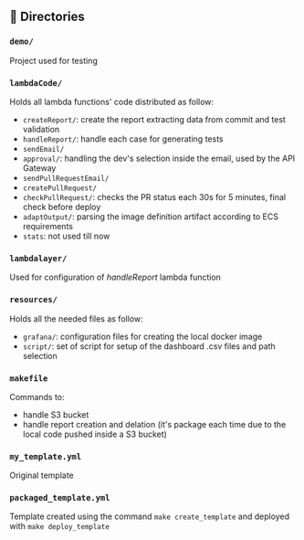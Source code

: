 
## 📂 Directories

### `demo/`
Project used for testing

### `lambdaCode/`
Holds all lambda functions' code distributed as follow:
- `createReport/`: create the report extracting data from commit and test validation
- `handleReport/`: handle each case for generating tests
- `sendEmail/`
- `approval/`: handling the dev's selection inside the email, used by the API Gateway
- `sendPullRequestEmail/`
- `createPullRequest/`
- `checkPullRequest/`: checks the PR status each 30s for 5 minutes, final check before deploy
- `adaptOutput/`: parsing the image definition artifact according to ECS requirements
- `stats`: not used till now

### `lambdalayer/`
Used for configuration of _handleReport_ lambda function

### `resources/`
Holds all the needed files as follow:
- `grafana/`: configuration files for creating the local docker image
- `script/`: set of script for setup of the dashboard .csv files and path selection

### `makefile`
Commands to:
- handle S3 bucket
- handle report creation and delation (it's package each time due to the local code pushed inside a S3 bucket)

### `my_template.yml`
Original template

### `packaged_template.yml`
Template created using the command ```make create_template``` and deployed with ```make deploy_template```
